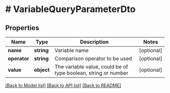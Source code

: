 # # VariableQueryParameterDto

## Properties

Name | Type | Description | Notes
------------ | ------------- | ------------- | -------------
**name** | **string** | Variable name | [optional]
**operator** | **string** | Comparison operator to be used | [optional]
**value** | **object** | The variable value, could be of type boolean, string or number | [optional]

[[Back to Model list]](../../README.md#models) [[Back to API list]](../../README.md#endpoints) [[Back to README]](../../README.md)

